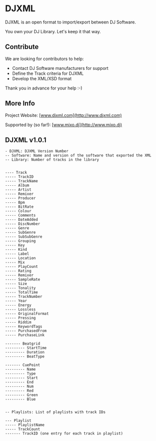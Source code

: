 # DJXML

DJXML is an open format to import/export between DJ Software.

You own your DJ Library.  Let's keep it that way.

## Contribute

We are looking for contributors to help:
- Contact DJ Software manufacturers for support
- Define the Track criteria for DJXML
- Develop the XML/XSD format

Thank you in advance for your help :-)

## More Info

Project Website: [www.djxml.com](http://www.djxml.com)

Supported by (so far!): [www.mixo.dj](http://www.mixo.dj)


## DJXML v1.0.1
```
- DJXML: DJXML Version Number
-- Software: Name and version of the software that exported the XML
-- Library: Number of tracks in the library


---- Track
----- TrackID
----- TrackName
----- Album
----- Artist
----- Remixer
----- Producer
----- Bpm
----- BitRate
----- Colour
----- Comments
----- DateAdded
----- DiscNumber
----- Genre
----- SubGenre
----- SubSubGenre
----- Grouping
----- Key
----- Kind
----- Label
----- Location
----- Mix
----- PlayCount
----- Rating
----- Remixer
----- SampleRate
----- Size
----- Tonality
----- TotalTime
----- TrackNumber
----- Year
----- Energy
----- Lossless
----- OriginalFormat
----- Pressing
----- Riddim
----- KeywordTags
----- PurchasedFrom
----- PurchaseLink   
     
------- Beatgrid
--------- StartTime
--------- Duration
--------- BeatType

------- CuePoint
--------- Name
--------- Type
--------- Start
--------- End
--------- Num
--------- Red
--------- Green
--------- Blue


-- Playlists: List of playlists with track IDs

--- Playlist
----- PlaylistName
----- TrackCount
------- TrackID (one entry for each track in playlist)
```


